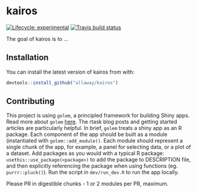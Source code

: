 
<!-- README.md is generated from README.Rmd. Please edit that file -->

# kairos

<!-- badges: start -->

[![Lifecycle:
experimental](https://img.shields.io/badge/lifecycle-experimental-orange.svg)](https://www.tidyverse.org/lifecycle/#experimental)
[![Travis build
status](https://travis-ci.org/allaway/kairos.svg?branch=master)](https://travis-ci.org/allaway/kairos)
<!-- badges: end -->

The goal of kairos is to …

## Installation

You can install the latest version of kairos from with:

``` r
devtools::install_github("allaway/kairos")
```


## Contributing 

This project is using `golem`, a principled framework for building Shiny apps. Read more about `golem` [here](https://thinkr-open.github.io/golem/index.html). The rtask blog posts and getting started articles are particularly helpful. In brief, `golem` treats a shiny app as an R package. Each component of the app should be built as a module (instantiated with `golem::add_module()`. Each module should represent a single chunk of the app, for example, a panel for selecting data, or a plot of a dataset. Add packages as you would with a typical R package: `usethis::use_package(<package>)` to add the package to DESCRIPTION file, and then explicitly referencing the package when using functions (eg. `purrr::pluck()`). Run the script in `dev/run_dev.R` to run the app locally. 

Please PR in digestible chunks - 1 or 2 modules per PR, maximum. 
